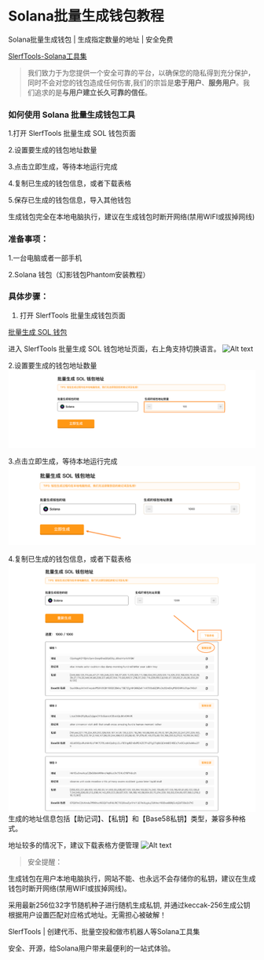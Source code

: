 # Solana批量生成钱包教程
Solana批量生成钱包 | 生成指定数量的地址 | 安全免费

[SlerfTools-Solana工具集](https://slerf.tools)

>我们致力于为您提供一个安全可靠的平台，以确保您的隐私得到充分保护，同时不会对您的钱包造成任何伤害,我们的宗旨是**忠于用户**、**服务用户**。我们追求的是**与用户建立长久可靠的信任**。


### 如何使用 Solana 批量生成钱包工具
1.打开 SlerfTools 批量生成 SOL 钱包页面

2.设置要生成的钱包地址数量

3.点击立即生成，等待本地运行完成

4.复制已生成的钱包信息，或者下载表格

5.保存已生成的钱包信息，导入其他钱包

生成钱包完全在本地电脑执行，建议在生成钱包时断开网络(禁用WIFI或拔掉网线)

### 准备事项：
1.一台电脑或者一部手机

2.Solana 钱包（幻影钱包Phantom安装教程）

### 具体步骤：
1. 打开 SlerfTools 批量生成钱包页面

[批量生成 SOL 钱包](https://slerf.tools/zh-cn/wallet-creator/solana)

进入 SlerfTools 批量生成 SOL 钱包地址页面，右上角支持切换语言。
![Alt text](./img/wallet-creator_1.jpg)

2.设置要生成的钱包地址数量
![Alt text](./img/wallet-creator_2.jpg)

3.点击立即生成，等待本地运行完成
![Alt text](./img/wallet-creator_3.jpg)

4.复制已生成的钱包信息，或者下载表格
![Alt text](./img/wallet-creator_4.jpg)
生成的地址信息包括【助记词】、【私钥】和【Base58私钥】类型，兼容多种格式。

地址较多的情况下，建议下载表格方便管理
![Alt text](./img/wallet-creator_5.jpg)

> 安全提醒：

生成钱包在用户本地电脑执行，网站不能、也永远不会存储你的私钥，建议在生成钱包时断开网络(禁用WIFI或拔掉网线)。

采用最新256位32字节随机种子进行随机生成私钥, 并通过keccak-256生成公钥根据用户设置匹配对应格式地址。无需担心被破解！

SlerfTools | 创建代币、批量空投和做市机器人等Solana工具集

安全、开源，给Solana用户带来最便利的一站式体验。
